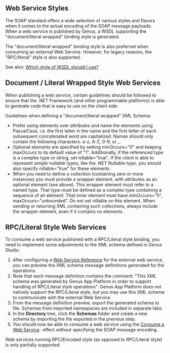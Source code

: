 ## Web Service Styles

The SOAP standard offers a wide selection of various styles and flavors when it comes to the actual encoding of the SOAP message payloads. When a web service is published by Genus, a WSDL supporting the "document/literal wrapped" binding style is generated.

The "document/literal wrapped" binding style is also preferred when consuming an external Web Service. However, for legacy reasons, the "RPC/literal" style is also supported.

See also: [Which style of WSDL should I use?](https://www.ibm.com/developerworks/webservices/library/ws-whichwsdl/)


## Document / Literal Wrapped Style Web Services <a name="document-literal-wrapped-style-web-services"/>

When publishing a web service, certain guidelines should be followed to ensure that the .NET Framework (and other programmable platforms) is able to generate code that is easy to use on the client side.

Guidelines when defining a "document/literal wrapped" XML Schema:

*   Prefer using elements over attributes and name the elements using PascalCase, i.e. the first letter in the name and the first letter of each subsequent concatenated word are capitalized. Names should only contain the following characters: a-z, A-Z, 0-9, or _.
*   Optional elements are specified by setting minOccurs="0" and keeping maxOccurs to its default value of "1". Additionally, if the referenced type is a complex type or string, set nillable="true". If the client is able to represent simple nullable types, like the .NET Nullable<T> type, you should also specify nillable="true" for these elements.
*   When you need to define a collection (containing zero or more instances) you must provide a wrapper element, with attributes as an optional element (see above). This wrapper element must refer to a named type. That type must be defined as a complex type containing a sequence of an element. That inner element must have minOccurs="0", maxOccurs="unbounded". Do not set nillable on this element. When sending or returning XML containing such collections, always include the wrapper element, even if it contains no elements.



## RPC/Literal Style Web Services <a name="rpc-literal-style-web-services"/>

To consume a web service published with a RPC/Literal style binding, you need to implement some adjustments to the XML schema defined in Genus Studio.

1.  After configuring a [Web Service Reference](../../defining-the-application-model/web-services/web-service-references.md) for the external web service, you can preview the XML schema message definitions generated for the operations.
2.  Note that each message definition contains the comment: "This XML schema was generated by Genus App Platform in order to support handling of RPC/Literal style operations". Genus App Platform does not natively support the RPC/Literal style, but you may use this XML schema to communicate with the external Web Service.
3.  From the message definition preview, export the generated schema to file. Schemas from imported namespaces are included in separate tabs.
4.  In the **Directory** tree, click the **Schemas** folder and create a new schema by importing the file exported in the previous step.
5.  You should now be able to consume a web service using the [Consume a Web Service](../../defining-the-application-model/action-orchestration/actions/effects/consume-a-web-service.md)- effect without specifying the SOAP message encoding.

Web services running RPC/Encoded style (as opposed to RPC/Literal style) is only partially supported.

